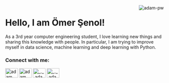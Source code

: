 <img align="right" src="https://github.com/Adam-pw/Adam-pw/blob/main/animation_500_kxa883sd.gif" alt="adam-pw" />

# Hello, I am Ömer Şenol!


As a 3rd year computer engineering student, 
I love learning new things and sharing
this knowledge with people. In particular, 
I am trying to improve myself in data science, 
machine learning and deep learning with Python.

<h3 align="left">Connect with me:</h3>
<p align="left">
  <a href="https://www.linkedin.com/in/omersenol/" target="blank"><img align="center"
      src="https://raw.githubusercontent.com/rahuldkjain/github-profile-readme-generator/master/src/images/icons/Social/linked-in-alt.svg"
      alt="adam pithewan" height="30" width="40" /></a>
  <a href="https://senolomer0.medium.com" target="blank"><img align="center"
      src="https://raw.githubusercontent.com/rahuldkjain/github-profile-readme-generator/master/src/images/icons/Social/medium.svg"
      alt="adam pithen wala" height="30" width="40" /></a>
  <a href="https://www.kaggle.com/omersenol" target="blank"><img align="center"
      src="https://raw.githubusercontent.com/rahuldkjain/github-profile-readme-generator/master/src/images/icons/Social/kaggle.svg"
      alt="_._.adam._" height="30" width="40" /></a>
  <a href="https://www.instagram.com/omersnol/" target="blank"><img align="center"
      src="https://raw.githubusercontent.com/rahuldkjain/github-profile-readme-generator/master/src/images/icons/Social/instagram.svg"
      alt="_._.adam._" height="30" width="40" /></a>
</p>
